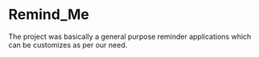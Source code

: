 # Remind_Me
 The project was basically a general purpose reminder applications which can be customizes as per our need.
